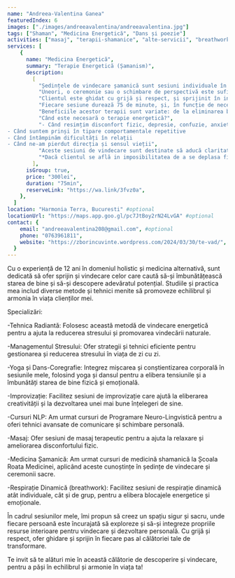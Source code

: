 ```yaml
---
name: "Andreea-Valentina Ganea"
featuredIndex: 6
images: ["./images/andreeavalentina/andreeavalentina.jpg"]
tags: ["Shaman", "Medicina Energetică", "Dans și poezie"]
activities: ["masaj", "terapii-shamanice", "alte-servicii", "breathwork", "Dans"]
services: [
    {
      name: "Medicina Energetică",
      summary: "Terapie Energetică (Șamanism)",
      description:
        [
          "Ședințele de vindecare șamanică sunt sesiuni individuale în care clientul este condus într-un Spațiu Sacru, iar șamanul servește ca intermediar între Suflet și forțele cosmice care guvernează viața.",
          "Uneori, o ceremonie sau o schimbare de perspectivă este suficientă pentru ca persoana să-și regăsească resursele interioare pentru vindecare. Alteori, șamanul folosește tehnici speciale pentru a elibera Corpul de Lumină de energiile grele acumulate.",
          "Clientul este ghidat cu grijă și respect, și sprijinit în integrarea noii energii în procesul de terapie.",
          "Fiecare sesiune durează 75 de minute, și, în funcție de necesități, poate fi recomandat un ciclu de ședințe.",
          "Beneficiile acestor terapii sunt variate: de la eliminarea blocajelor și disfuncțiilor fizice, la energizarea și armonizarea câmpului energetic subtil, clarificarea minții, și reconectarea cu Sufletul.",
          "Când este necesară o terapie energetică?",
          "- Când resimțim disconfort fizic, depresie, confuzie, anxietate
- Când suntem prinși în tipare comportamentale repetitive
- Când întâmpinăm dificultăți în relații
- Când ne-am pierdut direcția și sensul vieții",
          "Aceste sesiuni de vindecare sunt destinate să aducă claritate, să elimine energiile grele din corp și să refacă legătura cu esența noastră spirituală, oferindu-ne un sentiment de pace și armonie interioară.",
          "*Dacă clientul se află in imposibilitatea de a se deplasa fizic, sesiunile se pot face și la distanță prin platforma online."
        ],
      isGroup: true,
      price: "300lei",
      duration: "75min",
      reserveLink: "https://wa.link/3fvz0a",
    },
  ]
location: "Harmonia Terra, Bucuresti" #optional
locationUrl: "https://maps.app.goo.gl/pc7JtBoy2rN24LvGA" #optional
contact: {
    email: "andreeavalentina208@gmail.com", #optional
    phone: "0763961811",
    website: "https://zborincuvinte.wordpress.com/2024/03/30/te-vad/", #optional
  }
---
```


Cu o experiență de 12 ani în domeniul holistic și medicina alternativă, sunt dedicată să ofer sprijin și vindecare celor care caută să-și îmbunătățească starea de bine și să-și descopere adevăratul potențial. Studiile și practica mea includ diverse metode și tehnici menite să promoveze echilibrul și armonia în viața clienților mei.

Specializări:

-Tehnica Radiantă: Folosesc această metodă de vindecare energetică pentru a ajuta la reducerea stresului și promovarea vindecării naturale.

-Managementul Stresului: Ofer strategii și tehnici eficiente pentru gestionarea și reducerea stresului în viața de zi cu zi.

-Yoga și Dans-Coregrafie: Integrez mișcarea și conștientizarea corporală în sesiunile mele, folosind yoga și dansul pentru a elibera tensiunile și a îmbunătăți starea de bine fizică și emoțională.

-Improvizație: Facilitez sesiuni de improvizație care ajută la eliberarea creativității și la dezvoltarea unei mai bune înțelegeri de sine.

-Cursuri NLP: Am urmat cursuri de Programare Neuro-Lingvistică pentru a oferi tehnici avansate de comunicare și schimbare personală.

-Masaj: Ofer sesiuni de masaj terapeutic pentru a ajuta la relaxare și ameliorarea disconfortului fizic.

-Medicina Șamanică: Am urmat cursuri de medicină shamanică la Școala Roata Medicinei, aplicând aceste cunoștințe în ședințe de vindecare și ceremonii sacre.

-Respirație Dinamică (breathwork): Facilitez sesiuni de respirație dinamică atât individuale, cât și de grup, pentru a elibera blocajele energetice și emoționale.

În cadrul sesiunilor mele, îmi propun să creez un spațiu sigur și sacru, unde fiecare persoană este încurajată să exploreze și să-și integreze propriile resurse interioare pentru vindecare și dezvoltare personală. Cu grijă și respect, ofer ghidare și sprijin în fiecare pas al călătoriei tale de transformare.

Te invit să te alături mie în această călătorie de descoperire și vindecare, pentru a păși în echilibrul și armonie în viața ta!
